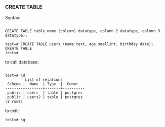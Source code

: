 ### CREATE TABLE ###

Syntax:
```

CREATE TABLE table_name (column1 datatype, column_2 datatype, column_3 datatype);

test=# CREATE TABLE users (name text, age smallint, birthday date);
CREATE TABLE
test=#

```
to  call database: 
```

test=# \d
         List of relations
 Schema |  Name  | Type  |  Owner
--------+--------+-------+----------
 public | users  | table | postgres
 public | users2 | table | postgres
(2 rows)

```
to exit:
```
test=# \q
